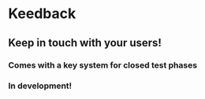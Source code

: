# Keedback
## Keep in touch with your users!
### Comes with a key system for closed test phases

### In development!
